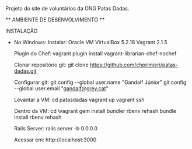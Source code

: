 Projeto do site de voluntários da ONG Patas Dadas.


** AMBIENTE DE DESENVOLVIMENTO **

INSTALAÇÃO
- No Windows:
	Instalar:
		Oracle VM VirtualBox 5.2.18
		Vagrant 2.1.5

	Plugin do Chef:
		vagrant plugin install vagrant-librarian-chef-nochef

	Clonar repositório git:
		git clone https://github.com/chprimieri/patas-dadas.git
	
	Configurar git:
		git config --global user.name "Gandalf Júnior"
		git config --global user.email "gandalf@grey.cat"

	Levantar a VM:
		cd patasdadas
		vagrant up
		vagrant ssh

	Dentro da VM:
		cd \vagrant
		gem install bundler
		rbenv rehash
		bundle install
		rbenv rehash

	Rails Server:
		rails server -b 0.0.0.0

	Acessar em:
		http://localhost:3000

